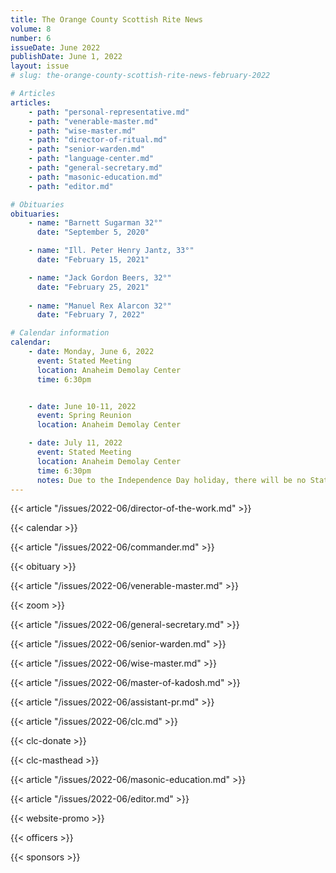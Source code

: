 ```yaml
---
title: The Orange County Scottish Rite News
volume: 8
number: 6
issueDate: June 2022
publishDate: June 1, 2022
layout: issue
# slug: the-orange-county-scottish-rite-news-february-2022

# Articles
articles:
    - path: "personal-representative.md"
    - path: "venerable-master.md"
    - path: "wise-master.md"
    - path: "director-of-ritual.md"
    - path: "senior-warden.md"
    - path: "language-center.md"
    - path: "general-secretary.md"
    - path: "masonic-education.md"
    - path: "editor.md"

# Obituaries
obituaries:
    - name: "Barnett Sugarman 32°"
      date: "September 5, 2020"

    - name: "Ill. Peter Henry Jantz, 33°"
      date: "February 15, 2021"

    - name: "Jack Gordon Beers, 32°"
      date: "February 25, 2021"
    
    - name: "Manuel Rex Alarcon 32°"
      date: "February 7, 2022"

# Calendar information
calendar:
    - date: Monday, June 6, 2022
      event: Stated Meeting
      location: Anaheim Demolay Center
      time: 6:30pm


    - date: June 10-11, 2022
      event: Spring Reunion
      location: Anaheim Demolay Center

    - date: July 11, 2022
      event: Stated Meeting
      location: Anaheim Demolay Center
      time: 6:30pm
      notes: Due to the Independence Day holiday, there will be no Stated Meeting on July 4th 
---
```


{{< article "/issues/2022-06/director-of-the-work.md" >}}

{{< calendar >}}

{{< article "/issues/2022-06/commander.md" >}}

{{< obituary >}}

{{< article "/issues/2022-06/venerable-master.md" >}}

{{< zoom >}}

{{< article "/issues/2022-06/general-secretary.md" >}}

{{< article "/issues/2022-06/senior-warden.md" >}}

{{< article "/issues/2022-06/wise-master.md" >}}

{{< article "/issues/2022-06/master-of-kadosh.md" >}}

{{< article "/issues/2022-06/assistant-pr.md" >}}

{{< article "/issues/2022-06/clc.md" >}}

{{< clc-donate >}}

{{< clc-masthead >}}

{{< article "/issues/2022-06/masonic-education.md" >}}

{{< article "/issues/2022-06/editor.md" >}}

{{< website-promo >}}

{{< officers >}}

{{< sponsors >}}




